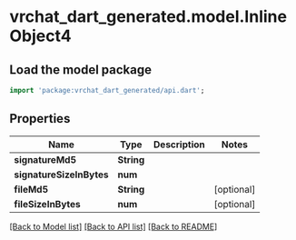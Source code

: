 # vrchat_dart_generated.model.InlineObject4

## Load the model package
```dart
import 'package:vrchat_dart_generated/api.dart';
```

## Properties
Name | Type | Description | Notes
------------ | ------------- | ------------- | -------------
**signatureMd5** | **String** |  | 
**signatureSizeInBytes** | **num** |  | 
**fileMd5** | **String** |  | [optional] 
**fileSizeInBytes** | **num** |  | [optional] 

[[Back to Model list]](../README.md#documentation-for-models) [[Back to API list]](../README.md#documentation-for-api-endpoints) [[Back to README]](../README.md)


